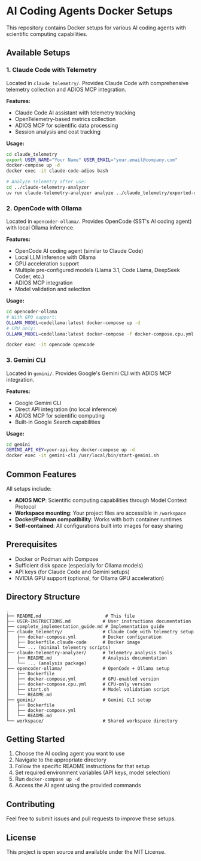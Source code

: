 # AI Coding Agents Docker Setups

This repository contains Docker setups for various AI coding agents with scientific computing capabilities.

## Available Setups

### 1. Claude Code with Telemetry
Located in `claude_telemetry/`. Provides Claude Code with comprehensive telemetry collection and ADIOS MCP integration.

**Features:**
- Claude Code AI assistant with telemetry tracking
- OpenTelemetry-based metrics collection
- ADIOS MCP for scientific data processing
- Session analysis and cost tracking

**Usage:**
```bash
cd claude_telemetry
export USER_NAME="Your Name" USER_EMAIL="your.email@company.com"
docker-compose up -d
docker exec -it claude-code-adios bash

# Analyze telemetry after use:
cd ../claude-telemetry-analyzer
uv run claude-telemetry-analyzer analyze ../claude_telemetry/exported-data/claude-telemetry-*.tar.gz
```

### 2. OpenCode with Ollama
Located in `opencoder-ollama/`. Provides OpenCode (SST's AI coding agent) with local Ollama inference.

**Features:**
- OpenCode AI coding agent (similar to Claude Code)
- Local LLM inference with Ollama
- GPU acceleration support
- Multiple pre-configured models (Llama 3.1, Code Llama, DeepSeek Coder, etc.)
- ADIOS MCP integration
- Model validation and selection

**Usage:**
```bash
cd opencoder-ollama
# With GPU support:
OLLAMA_MODEL=codellama:latest docker-compose up -d
# CPU only:
OLLAMA_MODEL=codellama:latest docker-compose -f docker-compose.cpu.yml up -d

docker exec -it opencode opencode
```

### 3. Gemini CLI
Located in `gemini/`. Provides Google's Gemini CLI with ADIOS MCP integration.

**Features:**
- Google Gemini CLI
- Direct API integration (no local inference)
- ADIOS MCP for scientific computing
- Built-in Google Search capabilities

**Usage:**
```bash
cd gemini
GEMINI_API_KEY=your-api-key docker-compose up -d
docker exec -it gemini-cli /usr/local/bin/start-gemini.sh
```

## Common Features

All setups include:
- **ADIOS MCP**: Scientific computing capabilities through Model Context Protocol
- **Workspace mounting**: Your project files are accessible in `/workspace`
- **Docker/Podman compatibility**: Works with both container runtimes
- **Self-contained**: All configurations built into images for easy sharing

## Prerequisites

- Docker or Podman with Compose
- Sufficient disk space (especially for Ollama models)
- API keys (for Claude Code and Gemini setups)
- NVIDIA GPU support (optional, for Ollama GPU acceleration)

## Directory Structure

```
.
├── README.md                        # This file
├── USER-INSTRUCTIONS.md            # User instructions documentation
├── complete_implementation_guide.md # Implementation guide
├── claude_telemetry/               # Claude Code with telemetry setup
│   ├── docker-compose.yml          # Docker configuration
│   ├── Dockerfile.claude-code      # Docker image
│   └── ... (minimal telemetry scripts)
├── claude-telemetry-analyzer/      # Telemetry analysis tools
│   ├── README.md                   # Analysis documentation
│   └── ... (analysis package)
├── opencoder-ollama/               # OpenCode + Ollama setup
│   ├── Dockerfile
│   ├── docker-compose.yml          # GPU-enabled version
│   ├── docker-compose.cpu.yml      # CPU-only version
│   ├── start.sh                    # Model validation script
│   └── README.md
├── gemini/                         # Gemini CLI setup
│   ├── Dockerfile
│   ├── docker-compose.yml
│   └── README.md
└── workspace/                      # Shared workspace directory
```

## Getting Started

1. Choose the AI coding agent you want to use
2. Navigate to the appropriate directory
3. Follow the specific README instructions for that setup
4. Set required environment variables (API keys, model selection)
5. Run `docker-compose up -d`
6. Access the AI agent using the provided commands

## Contributing

Feel free to submit issues and pull requests to improve these setups.

## License

This project is open source and available under the MIT License.